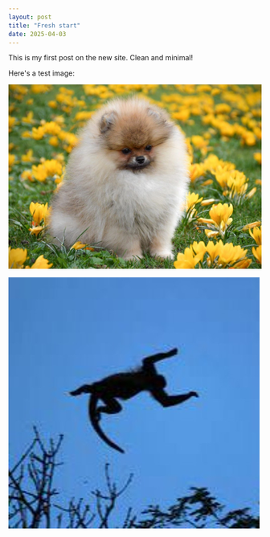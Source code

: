 ```yaml
---
layout: post
title: "Fresh start"
date: 2025-04-03
---
```


This is my first post on the new site. Clean and minimal!

Here's a test image:

![](/assets/images/dogtown%201.png)


![](assets/images/skymonkey.jpg)

